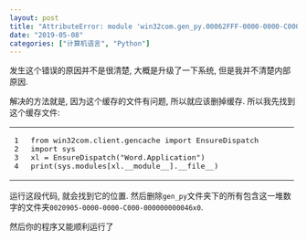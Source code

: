 ```yaml
---
layout: post
title: "AttributeError: module 'win32com.gen_py.00062FFF-0000-0000-C000-000000000046x0x9x6' has no attribute 'CLSIDToClassMap'"
date: "2019-05-08"
categories: ["计算机语言", "Python"]
---
```


发生这个错误的原因并不是很清楚, 大概是升级了一下系统, 但是我并不清楚内部原因.

解决的方法就是, 因为这个缓存的文件有问题, 所以就应该删掉缓存. 所以我先找到这个缓存文件:

<table><tbody><tr><td class="gutter" style="width: 13px;"><pre><span class="line">1</span>
<span class="line">2</span>
<span class="line">3</span>
<span class="line">4</span></pre></td><td class="code" style="width: 453px;"><pre><span class="line"><span class="keyword">from</span> win32com.client.gencache <span class="keyword">import</span> EnsureDispatch</span>
<span class="line"><span class="keyword">import</span> sys</span>
<span class="line">xl = EnsureDispatch(<span class="string">"Word.Application"</span>)</span>
<span class="line">print(sys.modules[xl.__module__].__file__)</span></pre></td></tr></tbody></table>

运行这段代码, 就会找到它的位置. 然后删除`gen_py`文件夹下的所有包含这一堆数字的文件夹`0020905-0000-0000-C000-000000000046x0`.

然后你的程序又能顺利运行了
